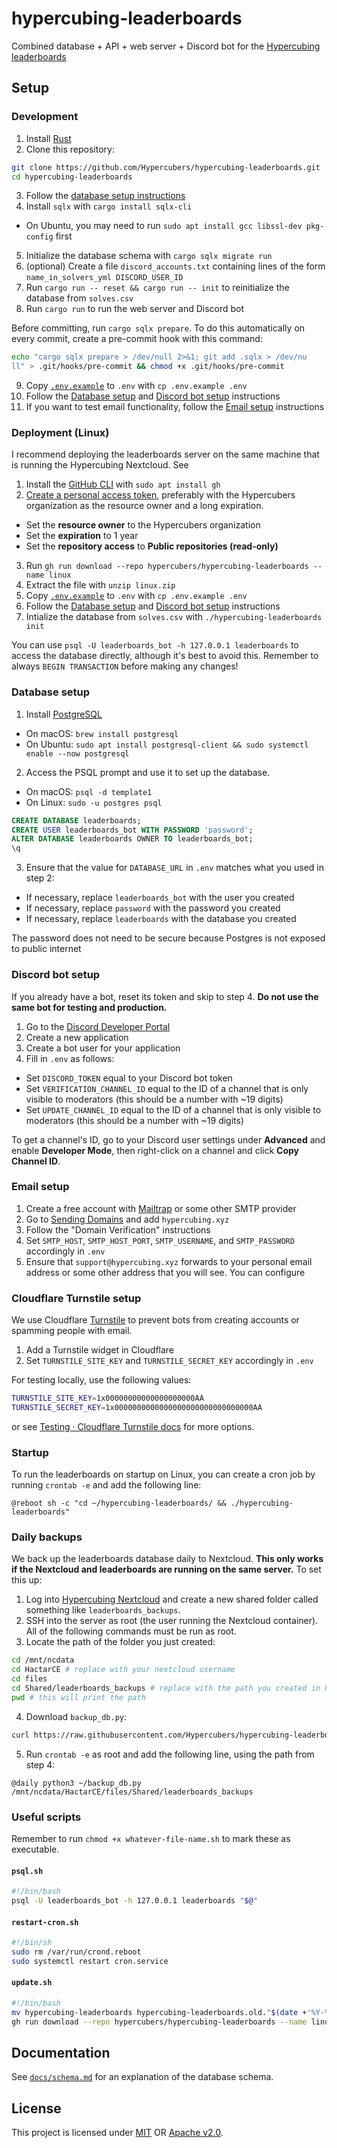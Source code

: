 # hypercubing-leaderboards

Combined database + API + web server + Discord bot for the [Hypercubing leaderboards](https://lb.hypercubing.xyz/)

## Setup

### Development

1. Install [Rust](https://www.rust-lang.org/tools/install)
2. Clone this repository:

```sh
git clone https://github.com/Hypercubers/hypercubing-leaderboards.git
cd hypercubing-leaderboards
```

3. Follow the [database setup instructions](#database-setup)
4. Install `sqlx` with `cargo install sqlx-cli`

  - On Ubuntu, you may need to run `sudo apt install gcc libssl-dev pkg-config` first

5. Initialize the database schema with `cargo sqlx migrate run`
6. (optional) Create a file `discord_accounts.txt` containing lines of the form `name_in_solvers_yml DISCORD_USER_ID`
7. Run `cargo run -- reset && cargo run -- init` to reinitialize the database from `solves.csv`
8. Run `cargo run` to run the web server and Discord bot

Before committing, run `cargo sqlx prepare`. To do this automatically on every commit, create a pre-commit hook with this command:

```sh
echo "cargo sqlx prepare > /dev/null 2>&1; git add .sqlx > /dev/nu
ll" > .git/hooks/pre-commit && chmod +x .git/hooks/pre-commit
```

9. Copy [`.env.example`](.env.example) to `.env` with `cp .env.example .env`
10. Follow the [Database setup](#database-setup) and [Discord bot setup](#discord-bot-setup) instructions
10. If you want to test email functionality, follow the [Email setup](#email-setup) instructions

### Deployment (Linux)

I recommend deploying the leaderboards server on the same machine that is running the Hypercubing Nextcloud. See

1. Install the [GitHub CLI](https://cli.github.com/) with `sudo apt install gh`
2. [Create a personal access token](https://github.com/settings/tokens), preferably with the Hypercubers organization as the resource owner and a long expiration.

  - Set the **resource owner** to the Hypercubers organization
  - Set the **expiration** to 1 year
  - Set the **repository access** to **Public repositories (read-only)**

3. Run `gh run download --repo hypercubers/hypercubing-leaderboards --name linux`
4. Extract the file with `unzip linux.zip`
5. Copy [`.env.example`](.env.example) to `.env` with `cp .env.example .env`
6. Follow the [Database setup](#database-setup) and [Discord bot setup](#discord-bot-setup) instructions
7. Intialize the database from `solves.csv` with `./hypercubing-leaderboards init`

You can use `psql -U leaderboards_bot -h 127.0.0.1 leaderboards` to access the database directly, although it's best to avoid this. Remember to always `BEGIN TRANSACTION` before making any changes!

### Database setup

1. Install [PostgreSQL](https://www.postgresql.org/download/)

  - On macOS: `brew install postgresql`
  - On Ubuntu: `sudo apt install postgresql-client && sudo systemctl enable --now postgresql`

2. Access the PSQL prompt and use it to set up the database.

  - On macOS: `psql -d template1`
  - On Linux: `sudo -u postgres psql`

```sql
CREATE DATABASE leaderboards;
CREATE USER leaderboards_bot WITH PASSWORD 'password';
ALTER DATABASE leaderboards OWNER TO leaderboards_bot;
\q
```

3. Ensure that the value for `DATABASE_URL` in `.env` matches what you used in step 2:

  - If necessary, replace `leaderboards_bot` with the user you created
  - If necessary, replace `password` with the password you created
  - If necessary, replace `leaderboards` with the database you created

The password does not need to be secure because Postgres is not exposed to public internet

### Discord bot setup

If you already have a bot, reset its token and skip to step 4. **Do not use the same bot for testing and production.**

1. Go to the [Discord Developer Portal](https://discord.com/developers/applications)
2. Create a new application
3. Create a bot user for your application
4. Fill in  `.env` as follows:

  - Set `DISCORD_TOKEN` equal to your Discord bot token
  - Set `VERIFICATION_CHANNEL_ID` equal to the ID of a channel that is only visible to moderators (this should be a number with ~19 digits)
  - Set `UPDATE_CHANNEL_ID` equal to the ID of a channel that is only visible to moderators (this should be a number with ~19 digits)

To get a channel's ID, go to your Discord user settings under **Advanced** and enable **Developer Mode**, then right-click on a channel and click **Copy Channel ID**.

### Email setup

1. Create a free account with [Mailtrap](https://mailtrap.io/) or some other SMTP provider
2. Go to [Sending Domains](https://mailtrap.io/sending/domains) and add `hypercubing.xyz`
3. Follow the "Domain Verification" instructions
4. Set `SMTP_HOST`, `SMTP_HOST_PORT`, `SMTP_USERNAME`, and `SMTP_PASSWORD` accordingly in `.env`
5. Ensure that `support@hypercubing.xyz` forwards to your personal email address or some other address that you will see. You can configure

### Cloudflare Turnstile setup

We use Cloudflare [Turnstile](https://www.cloudflare.com/application-services/products/turnstile/) to prevent bots from creating accounts or spamming people with email.

1. Add a Turnstile widget in Cloudflare
2. Set `TURNSTILE_SITE_KEY` and `TURNSTILE_SECRET_KEY` accordingly in `.env`

For testing locally, use the following values:

```sh
TURNSTILE_SITE_KEY=1x00000000000000000000AA
TURNSTILE_SECRET_KEY=1x0000000000000000000000000000000AA
```

or see [Testing · Cloudflare Turnstile docs](https://developers.cloudflare.com/turnstile/troubleshooting/testing/) for more options.

### Startup

To run the leaderboards on startup on Linux, you can create a cron job by running `crontab -e` and add the following line:

```cron
@reboot sh -c "cd ~/hypercubing-leaderboards/ && ./hypercubing-leaderboards"
```

### Daily backups

We back up the leaderboards database daily to Nextcloud. **This only works if the Nextcloud and leaderboards are running on the same server.** To set this up:

1. Log into [Hypercubing Nextcloud](https://cloud.hypercubing.xyz/) and create a new shared folder called something like `leaderboards_backups`.
2. SSH into the server as root (the user running the Nextcloud container). All of the following commands must be run as root.
3. Locate the path of the folder you just created:

```sh
cd /mnt/ncdata
cd HactarCE # replace with your nextcloud username
cd files
cd Shared/leaderboards_backups # replace with the path you created in Nextcloud
pwd # this will print the path
```

4. Download `backup_db.py`:

```sh
curl https://raw.githubusercontent.com/Hypercubers/hypercubing-leaderboards/refs/heads/main/backup_db.py > ~/backup_db.py
```

5. Run `crontab -e` as root and add the following line, using the path from step 4:

```cron
@daily python3 ~/backup_db.py /mnt/ncdata/HactarCE/files/Shared/leaderboards_backups
```

### Useful scripts

Remember to run `chmod +x whatever-file-name.sh` to mark these as executable.

#### `psql.sh`

```bash
#!/bin/bash
psql -U leaderboards_bot -h 127.0.0.1 leaderboards "$@"
```

#### `restart-cron.sh`

```sh
#!/bin/sh
sudo rm /var/run/crond.reboot
sudo systemctl restart cron.service
```

#### `update.sh`

```sh title="update.sh"
#!/bin/bash
mv hypercubing-leaderboards hypercubing-leaderboards.old."$(date +'%Y-%m-%d.%H-%M-%S')"
gh run download --repo hypercubers/hypercubing-leaderboards --name linux
```

## Documentation

See [`docs/schema.md`](docs/schema.md) for an explanation of the database schema.

## License

This project is licensed under [MIT](https://opensource.org/license/mit) OR [Apache v2.0](https://apache.org/licenses/LICENSE-2.0).
